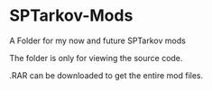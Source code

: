 # SPTarkov-Mods
A Folder for my now and future SPTarkov mods

The folder is only for viewing the source code.

.RAR can be downloaded to get the entire mod files.
